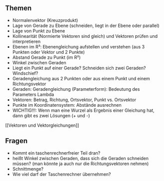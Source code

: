 ## Themen

- Normalenvektor (Kreuzprodukt)
- Lage von Gerade zu Ebene (schneiden, liegt in der Ebene oder parallel)
- Lage von Punkt zu Ebene
- Kollinearität (Normierte Vektoren sind gleich) und Vektoren prüfen und interpretieren
- Ebenen im R³: Ebenengleichung aufstellen und verstehen (aus 3 Punkten oder Vektor und 2 Punkte)
- Abstand Gerade zu Punkt (im R²)
- Winkel zwischen Geraden
- Liegt ein Punkt auf einer Gerade? Schneiden sich zwei Geraden? Windschief?
- Geradengleichung aus 2 Punkten oder aus einem Punkt und einem Richtungsvektor
- Geraden: Geradengleichung (Parameterform): Bedeutung des Parameters Lambda
- Vektoren: Betrag, Richtung, Ortsvektor, Punkt vs. Ortsvektor
- Punkte im Koordinatensystem: Abstände ausrechnen
- WICHTIG!!!: Wenn man eine Wurzel als Ergebnis einer Gleichung hat, dann gibt es zwei Lösungen (+ und -)

[[Vektoren und Vektorgleichungen]]

## Fragen

- Kommt ein taschenrechnerfreier Teil dran?
- heißt Winkel zwischen Geraden, dass sich die Geraden schneiden müssen? (man könnte ja auch nur die Richtungsvektoren nehmen)
- Schnittmenge?
- Wie viel darf der Taschenrechner übernehmen?